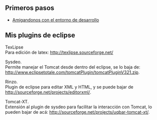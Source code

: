 Primeros pasos
--------------

-   [Amigandonos con el entorno de desarrollo](amigandonos-con-el-entorno-de-desarrollo.html)

Mis plugins de eclipse
----------------------

TexLipse  
Para edición de latex: <http://texlipse.sourceforge.net/>

Sysdeo.  
Permite manejar el Tomcat desde dentro del eclipse, se lo baja de: <http://www.eclipsetotale.com/tomcatPlugin/tomcatPluginV321.zip>.

Rinzo.  
Plugin de eclipse para editar XML y HTML, y se puede bajar de <http://sourceforge.net/projects/editorxml/>.

Tomcat-XT.  
Extensión al plugin de sysdeo para facilitar la interacción con Tomcat, lo pueden bajar de acá: <http://sourceforge.net/projects/uqbar-tomcat-xt/>.


